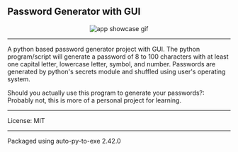 Password Generator with GUI
-------




<div align="center">
  
![app showcase gif](https://github.com/TommyTuoTone/PassGeneratorwithGui/assets/129240164/0d11a66c-e300-4b05-b74c-783b4cfbfd6c)

  
</div>


    




-------
A python based password generator project with GUI.
The python program/script will generate a password of 8 to 100 characters with at least one capital letter, lowercase letter, symbol, and number. 
Passwords are generated by python's secrets module and shuffled using user's operating system.

Should you actually use this program to generate your passwords?:
Probably not, this is more of a personal project for learning.

-------

License: MIT

-------
Packaged using auto-py-to-exe 2.42.0
